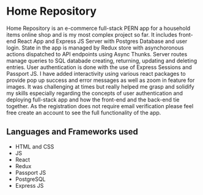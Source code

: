 # Home Repository
Home Repository is an e-commerce full-stack PERN app for a household items online shop and is my most complex project so far. It includes front-end React App and Express JS Server with Postgres Database and user login. State in the app is managed by Redux store with asynchoronous actions dispatched to API endpoints using Async Thunks. Server routes manage queries to SQL databade creating, returning, updating and deleting entries. User authentication is done with the use of Express Sessions and Passport JS. I have added interactivity using various react packages to provide pop up success and error messages as well as zoom in feature for images. It was challenging at times but really helped me grasp and solidify my skills especially regarding the concepts of user authentication and deploying full-stack app and how the front-end and the back-end tie together. As the registration does not require email verification please feel free create an account to see the full functionality of the app.

## Languages and Frameworks used 
* HTML and CSS
* JS
* React
* Redux
* Passport JS
* PostgreSQL
* Express JS